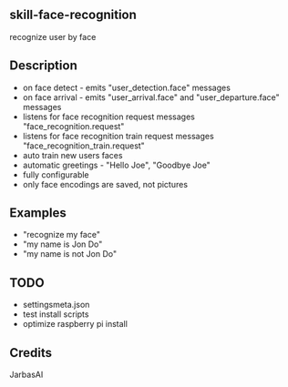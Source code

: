 ## skill-face-recognition

recognize user by face

## Description

- on face detect - emits "user_detection.face" messages
- on face arrival - emits "user_arrival.face" and "user_departure.face" messages
- listens for face recognition request messages "face_recognition.request"
- listens for face recognition train request messages "face_recognition_train.request"
- auto train new users faces
- automatic greetings - "Hello Joe", "Goodbye Joe"
- fully configurable
- only face encodings are saved, not pictures

## Examples
* "recognize my face"
* "my name is Jon Do"
* "my name is not Jon Do"

## TODO

- settingsmeta.json
- test install scripts
- optimize raspberry pi install

## Credits
JarbasAI